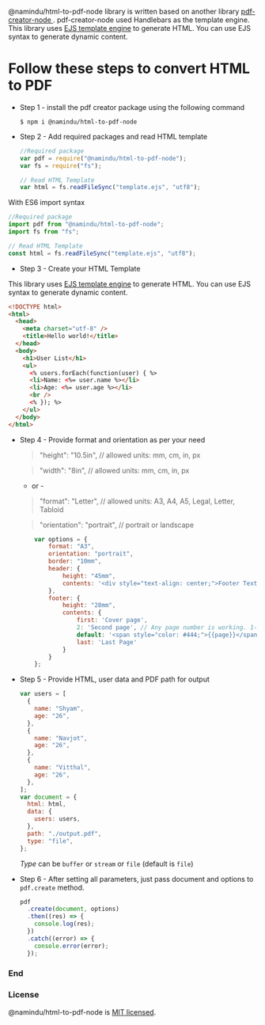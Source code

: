 @namindu/html-to-pdf-node library is written based on another library [pdf-creator-node ](https://www.npmjs.com/package/pdf-creator-node ). pdf-creator-node used Handlebars as the template engine. This library uses [EJS template engine](https://ejs.co/#docs) to generate HTML. You can use EJS syntax to generate dynamic content.

# Follow these steps to convert HTML to PDF

- Step 1 - install the pdf creator package using the following command

  `$ npm i @namindu/html-to-pdf-node`


- Step 2 - Add required packages and read HTML template

  ```javascript
  //Required package
  var pdf = require("@namindu/html-to-pdf-node");
  var fs = require("fs");

  // Read HTML Template
  var html = fs.readFileSync("template.ejs", "utf8");
  ```

With ES6 import syntax

  ```javascript
  //Required package
  import pdf from "@namindu/html-to-pdf-node";
  import fs from "fs";

  // Read HTML Template
  const html = fs.readFileSync("template.ejs", "utf8");
  ```

- Step 3 - Create your HTML Template

This library uses [EJS template engine](https://ejs.co/#docs) to generate HTML. You can use EJS syntax to generate dynamic content.

  ```html
  <!DOCTYPE html>
  <html>
    <head>
      <meta charset="utf-8" />
      <title>Hello world!</title>
    </head>
    <body>
      <h1>User List</h1>
      <ul>
        <% users.forEach(function(user) { %>
        <li>Name: <%= user.name %></li>
        <li>Age: <%= user.age %></li>
        <br />
        <% }); %>
      </ul>
    </body>
  </html>
  ```

- Step 4 - Provide format and orientation as per your need

  > "height": "10.5in", // allowed units: mm, cm, in, px

  > "width": "8in", // allowed units: mm, cm, in, px

  - or -

  > "format": "Letter", // allowed units: A3, A4, A5, Legal, Letter, Tabloid

  > "orientation": "portrait", // portrait or landscape

    ```javascript
        var options = {
            format: "A3",
            orientation: "portrait",
            border: "10mm",
            header: {
                height: "45mm",
                contents: '<div style="text-align: center;">Footer Text</div>'
            },
            footer: {
                height: "28mm",
                contents: {
                    first: 'Cover page',
                    2: 'Second page', // Any page number is working. 1-based index
                    default: '<span style="color: #444;">{{page}}</span>/<span>{{pages}}</span>', // fallback value
                    last: 'Last Page'
                }
            }
        };
    ```
    
- Step 5 - Provide HTML, user data and PDF path for output

  ```javascript
  var users = [
    {
      name: "Shyam",
      age: "26",
    },
    {
      name: "Navjot",
      age: "26",
    },
    {
      name: "Vitthal",
      age: "26",
    },
  ];
  var document = {
    html: html,
    data: {
      users: users,
    },
    path: "./output.pdf",
    type: "file",
  };
  ```
  *Type* can be `buffer` or `stream` or `file` (default is `file`)


- Step 6 - After setting all parameters, just pass document and options to `pdf.create` method.

  ```javascript
  pdf
    .create(document, options)
    .then((res) => {
      console.log(res);
    })
    .catch((error) => {
      console.error(error);
    });
  ```

### End

### License

@namindu/html-to-pdf-node is [MIT licensed](./LICENSE).
